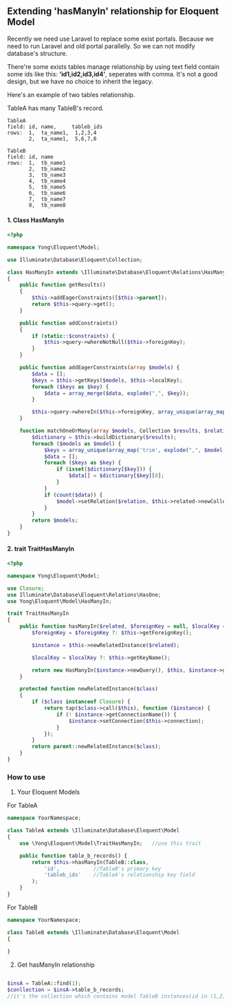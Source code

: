 <!--
Categories = ["Development", "Laravel"]
Description = "Extending 'hasManyIn' relationship for Eloquent Model"
Tags = ["Development", "laravel", "hasMany"]
date = "2018-01-17T21:47:31-08:00"
title = "Extending 'hasManyIn' relationship for Eloquent Model"
-->

## Extending 'hasManyIn' relationship for Eloquent Model

Recently we need use Laravel to replace some exist portals. Because we need to run Laravel and old portal parallelly. So we can not modify database's structure. 

There're some exists tables manage relationship by using text field contain some ids like this: **'id1,id2,id3,id4'**, seperates with comma.
It's not a good design, but we have no choice to inherit the legacy.

Here's an example of two tables relationship.

TableA has many TableB's record.

```shell
TableA    
field: id, name,     tableb_ids
rows:  1,  ta_name1,  1,2,3,4
       2,  ta_name1,  5,6,7,8

TableB
field: id, name
rows:  1,  tb_name1
       2,  tb_name2
       3,  tb_name3
       4,  tb_name4
       5,  tb_name5
       6,  tb_name6
       7,  tb_name7
       8,  tb_name8
```

#### 1. Class HasManyIn

```php
<?php

namespace Yong\Eloquent\Model;

use Illuminate\Database\Eloquent\Collection;

class HasManyIn extends \Illuminate\Database\Eloquent\Relations\HasMany
{
    public function getResults()
    {
        $this->addEagerConstraints([$this->parent]);
        return $this->query->get();
    }

    public function addConstraints()
    {
        if (static::$constraints) {
            $this->query->whereNotNull($this->foreignKey);
        }
    }

    public function addEagerConstraints(array $models) {
        $data = [];
        $keys = $this->getKeys($models, $this->localKey);
        foreach ($keys as $key) {
            $data = array_merge($data, explode(",", $key));
        }

        $this->query->whereIn($this->foreignKey, array_unique(array_map('trim', $data)));
    }

    function matchOneOrMany(array $models, Collection $results, $relation, $type) {
        $dictionary = $this->buildDictionary($results);
        foreach ($models as $model) {
            $keys = array_unique(array_map('trim', explode(",", $model->getAttribute($this->localKey))));
            $data = [];
            foreach ($keys as $key) {
                if (isset($dictionary[$key])) {
                    $data[] = $dictionary[$key][0];
                }
            }
            if (count($data)) {
                $model->setRelation($relation, $this->related->newCollection($data));
            }
        }
        return $models;
    }
}
```
#### 2. trait TraitHasManyIn

```php
<?php

namespace Yong\Eloquent\Model;

use Closure;
use Illuminate\Database\Eloquent\Relations\HasOne;
use Yong\Eloquent\Model\HasManyIn;

trait TraitHasManyIn
{
    public function hasManyIn($related, $foreignKey = null, $localKey = null) {
        $foreignKey = $foreignKey ?: $this->getForeignKey();

        $instance = $this->newRelatedInstance($related);

        $localKey = $localKey ?: $this->getKeyName();

        return new HasManyIn($instance->newQuery(), $this, $instance->getTable() . '.' . $foreignKey, $localKey);
    }

    protected function newRelatedInstance($class)
    {
        if ($class instanceof Closure) {
            return tap($class->call($this), function ($instance) {
                if (! $instance->getConnectionName()) {
                    $instance->setConnection($this->connection);
                }
            });
        }
        return parent::newRelatedInstance($class);
    }
}
```

### How to use

1. Your Eloquent Models

For TableA
```php
namespace YourNamespace;

class TableA extends \Illuminate\Database\Eloquent\Model
{
    use \Yong\Eloquent\Model\TraitHasManyIn;   //use this trait

    public function table_b_records() {
        return $this->hasManyIn(TableB::class, 
            'id',           //TableB's primary key 
            'tableb_ids'    //TableA's relationship key field
        );
    }
}
```
For TableB

```php
namespace YourNamespace;

class TableB extends \Illuminate\Database\Eloquent\Model
{
    
}
```

2. Get hasManyIn relationship

```php

$insA = TableA::find(1);
$conllection = $insA->table_b_records;
//it's the collection which contains model TableB instances(id in (1,2,3,4))
```